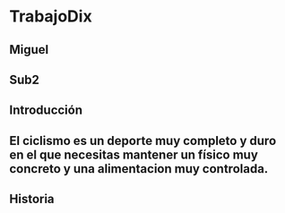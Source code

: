 # TrabajoDix
## Miguel
## Sub2
## Introducción
## El ciclismo es un deporte muy completo y duro en el que necesitas mantener un físico muy concreto y una alimentacion muy controlada.
## Historia